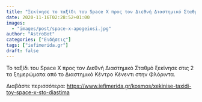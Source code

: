```yaml
---
title: "Ξεκίνησε το ταξίδι του Space X προς τον Διεθνή Διαστημικό Σταθμό -Εντυπωσιακά πλάνα [βίντεο]"
date: 2020-11-16T02:28:52+01:00
images:
  - "images/post/space-x-apogeiosi.jpg"
author: "AstroBot"
categories: ["Ειδήσεις"]
tags: ["iefimerida.gr"]
draft: false
---
```


Το ταξίδι του Space X προς τον Διεθνή Διαστημικό Σταθμό ξεκίνησε στις 2 τα ξημερώματα από το Διαστημικό Κέντρο Κένεντι στην Φλόριντα.  

Διαβάστε περισσότερα: https://www.iefimerida.gr/kosmos/xekinise-taxidi-toy-space-x-sto-diastima
